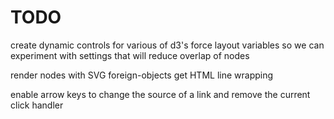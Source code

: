 # TODO

create dynamic controls for various of d3's force layout variables
so we can experiment with settings that will reduce overlap of nodes

render nodes with SVG foreign-objects get HTML line wrapping

enable arrow keys to change the source of a link and remove the current click handler

